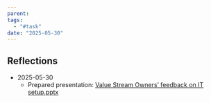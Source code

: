 ```yaml
---
parent: 
tags:
  - "#task"
date: "2025-05-30"
---
```

## Reflections
- 2025-05-30
	- Prepared presentation: [Value Stream Owners’ feedback on IT setup.pptx](https://telenorgroup-my.sharepoint.com/:p:/r/personal/victor_mendivil_telenor_no/Documents/1-Projects/Onboarding/Value%20Stream%20Owners%E2%80%99%20feedback%20on%20IT%20setup.pptx?d=w5c380dc6dbb24ed0b0b3723b8729de53&csf=1&web=1&e=7KXTbR)